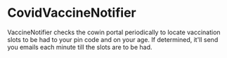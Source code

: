 # CovidVaccineNotifier
VaccineNotifier checks the cowin portal periodically to locate vaccination slots to be had to your pin code and on your age. If determined, it'll send you emails each minute till the slots are to be had.
